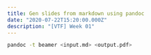 ```yaml
---
title: Gen slides from markdown using pandoc
date: "2020-07-22T15:20:00.000Z"
description: "[VTF] Week 01"
---
```



``` bash
pandoc -t beamer <input.md> <output.pdf>

```
